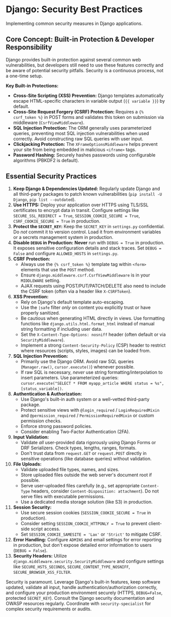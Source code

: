 # Django: Security Best Practices

Implementing common security measures in Django applications.

## Core Concept: Built-in Protection & Developer Responsibility

Django provides built-in protection against several common web vulnerabilities, but developers still need to use these features correctly and be aware of potential security pitfalls. Security is a continuous process, not a one-time setup.

**Key Built-in Protections:**

*   **Cross-Site Scripting (XSS) Prevention:** Django templates automatically escape HTML-specific characters in variable output (`{{ variable }}`) by default.
*   **Cross-Site Request Forgery (CSRF) Protection:** Requires a `{% csrf_token %}` in POST forms and validates this token on submission via middleware (`CsrfViewMiddleware`).
*   **SQL Injection Protection:** The ORM generally uses parameterized queries, preventing most SQL injection vulnerabilities when used correctly. Avoid constructing raw SQL queries with user input.
*   **Clickjacking Protection:** The `XFrameOptionsMiddleware` helps prevent your site from being embedded in malicious `<iframe>` tags.
*   **Password Hashing:** Securely hashes passwords using configurable algorithms (PBKDF2 is default).

## Essential Security Practices

1.  **Keep Django & Dependencies Updated:** Regularly update Django and all third-party packages to patch known vulnerabilities (`pip install -U Django`, `pip list --outdated`).
2.  **Use HTTPS:** Deploy your application over HTTPS using TLS/SSL certificates to encrypt data in transit. Configure settings like `SECURE_SSL_REDIRECT = True`, `SESSION_COOKIE_SECURE = True`, `CSRF_COOKIE_SECURE = True` in production.
3.  **Protect the `SECRET_KEY`:** Keep the `SECRET_KEY` in `settings.py` confidential. Do *not* commit it to version control. Load it from environment variables or a secrets management system in production.
4.  **Disable `DEBUG` in Production:** **Never** run with `DEBUG = True` in production. It exposes sensitive configuration details and stack traces. Set `DEBUG = False` and configure `ALLOWED_HOSTS` in `settings.py`.
5.  **CSRF Protection:**
    *   Always use the `{% csrf_token %}` template tag within `<form>` elements that use the `POST` method.
    *   Ensure `django.middleware.csrf.CsrfViewMiddleware` is in your `MIDDLEWARE` setting.
    *   AJAX requests using POST/PUT/PATCH/DELETE also need to include the CSRF token (often via a header like `X-CSRFToken`).
6.  **XSS Prevention:**
    *   Rely on Django's default template auto-escaping.
    *   Use the `|safe` filter *only* on content you explicitly trust or have properly sanitized.
    *   Be cautious when generating HTML directly in views. Use formatting functions like `django.utils.html.format_html` instead of manual string formatting if including user data.
    *   Set the `X-Content-Type-Options: nosniff` header (often default or via `SecurityMiddleware`).
    *   Implement a strong `Content-Security-Policy` (CSP) header to restrict where resources (scripts, styles, images) can be loaded from.
7.  **SQL Injection Prevention:**
    *   Primarily use the Django ORM. Avoid raw SQL queries (`Manager.raw()`, `cursor.execute()`) whenever possible.
    *   If raw SQL is necessary, *never* use string formatting/interpolation to insert parameters. Use parameterized queries: `cursor.execute("SELECT * FROM myapp_article WHERE status = %s", [status_variable])`.
8.  **Authentication & Authorization:**
    *   Use Django's built-in auth system or a well-vetted third-party package.
    *   Protect sensitive views with `@login_required` / `LoginRequiredMixin` and `@permission_required` / `PermissionRequiredMixin` or custom permission checks.
    *   Enforce strong password policies.
    *   Consider enabling Two-Factor Authentication (2FA).
9.  **Input Validation:**
    *   Validate *all* user-provided data rigorously using Django Forms or DRF Serializers. Check types, lengths, ranges, formats.
    *   Don't trust data from `request.GET` or `request.POST` directly in sensitive operations (like database queries) without validation.
10. **File Uploads:**
    *   Validate uploaded file types, names, and sizes.
    *   Store uploaded files outside the web server's document root if possible.
    *   Serve user-uploaded files carefully (e.g., set appropriate `Content-Type` headers, consider `Content-Disposition: attachment`). Do not serve files with executable permissions.
    *   Use a dedicated media storage solution (like S3) in production.
11. **Session Security:**
    *   Use secure session cookies (`SESSION_COOKIE_SECURE = True` in production).
    *   Consider setting `SESSION_COOKIE_HTTPONLY = True` to prevent client-side script access.
    *   Set `SESSION_COOKIE_SAMESITE = 'Lax'` or `'Strict'` to mitigate CSRF.
12. **Error Handling:** Configure `ADMINS` and email settings for error reporting in production, but don't expose detailed error information to users (`DEBUG = False`).
13. **Security Headers:** Utilize `django.middleware.security.SecurityMiddleware` and configure settings like `SECURE_HSTS_SECONDS`, `SECURE_CONTENT_TYPE_NOSNIFF`, `SECURE_BROWSER_XSS_FILTER`.

Security is paramount. Leverage Django's built-in features, keep software updated, validate all input, handle authentication/authorization correctly, and configure your production environment securely (HTTPS, `DEBUG=False`, protected `SECRET_KEY`). Consult the Django security documentation and OWASP resources regularly. Coordinate with `security-specialist` for complex security requirements or audits.